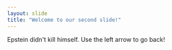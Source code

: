 ```yaml
---
layout: slide
title: "Welcome to our second slide!"
---
```

Epstein didn't kill himself.
Use the left arrow to go back!
